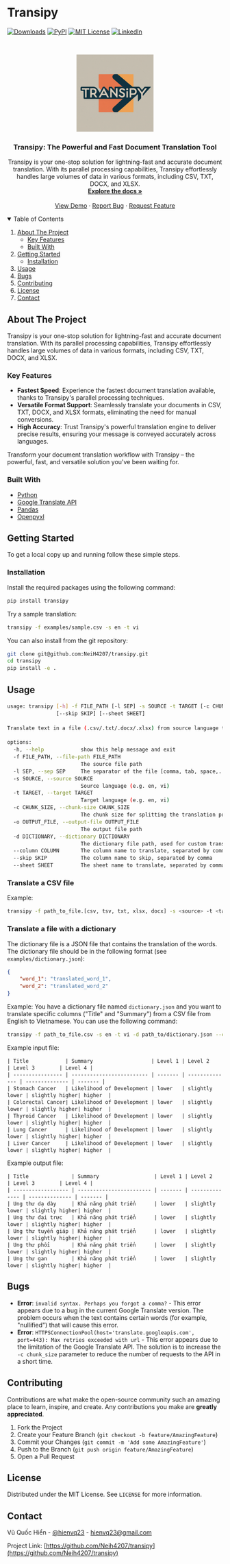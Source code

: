 # Transipy

[![Downloads](https://static.pepy.tech/personalized-badge/transipy?period=total&units=international_system&left_color=grey&right_color=brightgreen&left_text=Downloads)](https://pepy.tech/project/transipy)
[![PyPI](https://img.shields.io/pypi/v/transipy)](https://pypi.org/project/transipy/)
[![MIT License][license-shield]][license-url]
[![LinkedIn][linkedin-shield]][linkedin-url]

<br />
<p align="center">
  <a href="https://github.com/NeiH4207/transipy">
    <img src="images/transipy_logo.jpeg" alt="Logo" width="180" height="180">
  </a>

  <h3 align="center">Transipy: The Powerful and Fast Document Translation Tool</h3>

  <p align="center">
    Transipy is your one-stop solution for lightning-fast and accurate document translation. With its parallel processing capabilities, Transipy effortlessly handles large volumes of data in various formats, including CSV, TXT, DOCX, and XLSX.
    <br />
    <a href="https://github.com/NeiH4207/transipy"><strong>Explore the docs »</strong></a>
    <br />
    <br />
    <a href="https://github.com/NeiH4207/transipy">View Demo</a>
    ·
    <a href="https://github.com/NeiH4207/transipy/issues">Report Bug</a>
    ·
    <a href="https://github.com/NeiH4207/transipy/issues">Request Feature</a>
  </p>
</p>

<details open="open">
  <summary>Table of Contents</summary>
  <ol>
    <li>
      <a href="#about-the-project">About The Project</a>
      <ul>
        <li><a href="#key-features">Key Features</a></li>
        <li><a href="#built-with">Built With</a></li>
      </ul>
    </li>
    <li>
      <a href="#getting-started">Getting Started</a>
      <ul>
        <li><a href="#installation">Installation</a></li>
      </ul>
    </li>
    <li><a href="#usage">Usage</a></li>
    <li><a href="#bugs">Bugs</a></li>
    <li><a href="#contributing">Contributing</a></li>
    <li><a href="#license">License</a></li>
    <li><a href="#contact">Contact</a></li>
  </ol>
</details>

## About The Project

Transipy is your one-stop solution for lightning-fast and accurate document translation. With its parallel processing capabilities, Transipy effortlessly handles large volumes of data in various formats, including CSV, TXT, DOCX, and XLSX.

### Key Features

- **Fastest Speed**: Experience the fastest document translation available, thanks to Transipy's parallel processing techniques.
- **Versatile Format Support**: Seamlessly translate your documents in CSV, TXT, DOCX, and XLSX formats, eliminating the need for manual conversions.
- **High Accuracy**: Trust Transipy's powerful translation engine to deliver precise results, ensuring your message is conveyed accurately across languages.

Transform your document translation workflow with Transipy – the powerful, fast, and versatile solution you've been waiting for.

### Built With

- [Python](https://www.python.org/)
- [Google Translate API](https://cloud.google.com/translate)
- [Pandas](https://pandas.pydata.org/)
- [Openpyxl](https://openpyxl.readthedocs.io/)

## Getting Started

To get a local copy up and running follow these simple steps.

### Installation

Install the required packages using the following command:

```bash
pip install transipy
```

Try a sample translation:

```bash
transipy -f examples/sample.csv -s en -t vi
```

You can also install from the git repository:

```bash
git clone git@github.com:NeiH4207/transipy.git
cd transipy
pip install -e .
```

## Usage

```bash
usage: transipy [-h] -f FILE_PATH [-l SEP] -s SOURCE -t TARGET [-c CHUNK_SIZE] [-o OUTPUT_FILE] [-d DICTIONARY] [--column COLUMN]
                [--skip SKIP] [--sheet SHEET]

Translate text in a file (.csv/.txt/.docx/.xlsx) from source language to target language.

options:
  -h, --help            show this help message and exit
  -f FILE_PATH, --file-path FILE_PATH
                        The source file path
  -l SEP, --sep SEP     The separator of the file [comma, tab, space,...]
  -s SOURCE, --source SOURCE
                        Source language (e.g. en, vi)
  -t TARGET, --target TARGET
                        Target language (e.g. en, vi)
  -c CHUNK_SIZE, --chunk-size CHUNK_SIZE
                        The chunk size for splitting the translation process
  -o OUTPUT_FILE, --output-file OUTPUT_FILE
                        The output file path
  -d DICTIONARY, --dictionary DICTIONARY
                        The dictionary file path, used for custom translation
  --column COLUMN       The column name to translate, separated by comma
  --skip SKIP           The column name to skip, separated by comma
  --sheet SHEET         The sheet name to translate, separated by comma
```

### Translate a CSV file

Example:

```bash
transipy -f path_to_file.[csv, tsv, txt, xlsx, docx] -s <source> -t <target>
```

### Translate a file with a dictionary

The dictionary file is a JSON file that contains the translation of the words. The dictionary file should be in the following format (see `examples/dictionary.json`):

```json
{
    "word_1": "translated_word_1",
    "word_2": "translated_word_2"
}
```

Example: You have a dictionary file named `dictionary.json` and you want to translate specific columns ("Title" and "Summary") from a CSV file from English to Vietnamese. You can use the following command:

```bash
transipy -f path_to_file.csv -s en -t vi -d path_to/dictionary.json --column Title,Summary
```

Example input file:

```csv
| Title            | Summary                   | Level 1 | Level 2        | Level 3        | Level 4 |
| ---------------- | ------------------------- | ------- | -------------- | -------------- | ------- |
| Stomach Cancer   | Likelihood of Development | lower   | slightly lower | slightly higher| higher  |
| Colorectal Cancer| Likelihood of Development | lower   | slightly lower | slightly higher| higher  |
| Thyroid Cancer   | Likelihood of Development | lower   | slightly lower | slightly higher| higher  |
| Lung Cancer      | Likelihood of Development | lower   | slightly lower | slightly higher| higher  |
| Liver Cancer     | Likelihood of Development | lower   | slightly lower | slightly higher| higher  |
```

Example output file:

```csv
| Title              | Summary                  | Level 1 | Level 2        | Level 3        | Level 4 |
| ------------------ | ------------------------ | ------- | -------------- | -------------- | ------- |
| Ung thư dạ dày     | Khả năng phát triển      | lower   | slightly lower | slightly higher| higher  |
| Ung thư đại trực   | Khả năng phát triển      | lower   | slightly lower | slightly higher| higher  |
| Ung thư tuyến giáp | Khả năng phát triển      | lower   | slightly lower | slightly higher| higher  |
| Ung thư phổi       | Khả năng phát triển      | lower   | slightly lower | slightly higher| higher  |
| Ung thư gan        | Khả năng phát triển      | lower   | slightly lower | slightly higher| higher  |
```

## Bugs

- **Error**: `invalid syntax. Perhaps you forgot a comma?` - This error appears due to a bug in the current Google Translate version. The problem occurs when the text contains certain words (for example, "nullified") that will cause this error.
- **Error**: `HTTPSConnectionPool(host='translate.googleapis.com', port=443): Max retries exceeded with url` - This error appears due to the limitation of the Google Translate API. The solution is to increase the `-c chunk_size` parameter to reduce the number of requests to the API in a short time.

## Contributing

Contributions are what make the open-source community such an amazing place to learn, inspire, and create. Any contributions you make are **greatly appreciated**.

1. Fork the Project
2. Create your Feature Branch (`git checkout -b feature/AmazingFeature`)
3. Commit your Changes (`git commit -m 'Add some AmazingFeature'`)
4. Push to the Branch (`git push origin feature/AmazingFeature`)
5. Open a Pull Request

## License

Distributed under the MIT License. See `LICENSE` for more information.

## Contact

Vũ Quốc Hiển - [@hienvq23](mailto:hienvq23@gmail.com) - hienvq23@gmail.com

Project Link: [https://github.com/Neih4207/transipy](https://github.com/Neih4207/transipy)

<!-- MARKDOWN LINKS & IMAGES

 -->
[contributors-shield]: https://img.shields.io/github/contributors/NeiH4207/transipy.svg?style=for-the-badge
[download-url]: https://github.com/NeiH4207/transipy/graphs/contributors
[contributors-url]: https://github.com/NeiH4207/transipy/graphs/contributors
[forks-shield]: https://img.shields.io/github/forks/NeiH4207/transipy.svg?style=for-the-badge
[forks-url]: https://github.com/NeiH4207/transipy/network/members
[stars-shield]: https://img.shields.io/github/stars/NeiH4207/transipy.svg?style=for-the-badge
[stars-url]: https://github.com/NeiH4207/transipy/stargazers
[issues-shield]: https://img.shields.io/github/issues/NeiH4207/transipy.svg?style=for-the-badge
[issues-url]: https://github.com/NeiH4207/transipy/issues
[license-shield]: https://img.shields.io/github/license/NeiH4207/transipy.svg?style=for-the-badge
[license-url]: https://github.com/NeiH4207/transipy/blob/master/LICENSE.txt
[linkedin-shield]: https://img.shields.io/badge/-LinkedIn-black.svg?style=for-the-badge&logo=linkedin&colorB=555
[linkedin-url]: https://www.linkedin.com/in/neihvq23/
[product-screenshot]: images/screenshot.png
